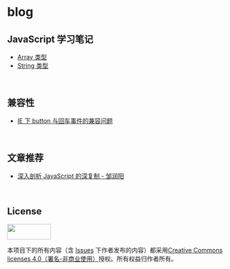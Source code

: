 # blog

## JavaScript 学习笔记

 - [Array 类型](https://github.com/ElvisNam/blog/issues/1)
 - [String 类型](https://github.com/ElvisNam/blog/issues/2)
 
<br>

## 兼容性

 - [IE 下 button 与回车事件的兼容问题](https://github.com/ElvisNam/blog/issues/3)
 
<br>

## 文章推荐

 - [深入剖析 JavaScript 的深复制 - 邹润阳](http://jerryzou.com/posts/dive-into-deep-clone-in-javascript/)
 
<br>

## License
<img src="https://cloud.githubusercontent.com/assets/12369819/25260663/6312a8ac-2680-11e7-931f-835d0776cace.png" width="101" height="35.5">

本项目下的所有内容（含 [Issues](https://github.com/ElvisNam/blog/issues) 下作者发布的内容）都采用[Creative Commons licenses 4.0（署名-非商业使用）](https://creativecommons.org/licenses/by-nc/3.0/deed.zh)授权。所有权益归作者所有。

